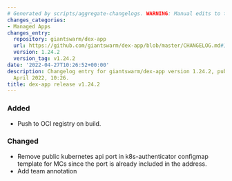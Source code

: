 ```yaml
---
# Generated by scripts/aggregate-changelogs. WARNING: Manual edits to this files will be overwritten.
changes_categories:
- Managed Apps
changes_entry:
  repository: giantswarm/dex-app
  url: https://github.com/giantswarm/dex-app/blob/master/CHANGELOG.md#1242---2022-04-27
  version: 1.24.2
  version_tag: v1.24.2
date: '2022-04-27T10:26:52+00:00'
description: Changelog entry for giantswarm/dex-app version 1.24.2, published on 27
  April 2022, 10:26.
title: dex-app release v1.24.2
---
```


### Added
- Push to OCI registry on build.
### Changed
- Remove public kubernetes api port in k8s-authenticator configmap template for MCs since the port is already included in the address.
- Add team annotation
